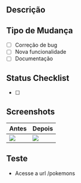 ## Descrição

<!-- Nesta seção explique o que mudou, a motivação da mudança e o que essa mudança solucionou. -->

## Tipo de Mudança

<!-- Selecione o tipo de mudança. Novas opções podem ser adicionadas conforme a necessidade-->

- [ ] Correção de bug
- [ ] Nova funcionalidade
- [ ] Documentação

## Status Checklist

<!-- Nesta seção, divida (se necessário) as mudanças que serão feitas em tarefas. Depois, marque as tarefas que já foram realizadas -->

- [ ]

## Screenshots

<!-- Se for uma mudança de interface, mostre uma imagem antes e uma depois da mudança -->

| Antes                                                | Depois                                               |
| ---------------------------------------------------- | ---------------------------------------------------- |
| <img src="https://via.placeholder.com/100x80.png" /> | <img src="https://via.placeholder.com/100x80.png" /> |

## Teste

<!-- Nesta seção mostre como pode ser testada a solução implementada -->

- Acesse a url /pokemons


